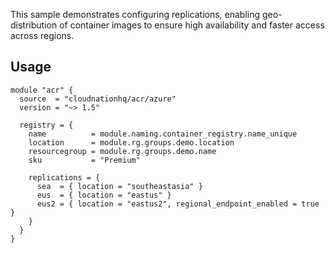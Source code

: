 This sample demonstrates configuring replications, enabling geo-distribution of container images to ensure high availability and faster access across regions.

## Usage

```hcl
module "acr" {
  source  = "cloudnationhq/acr/azure"
  version = "~> 1.5"

  registry = {
    name          = module.naming.container_registry.name_unique
    location      = module.rg.groups.demo.location
    resourcegroup = module.rg.groups.demo.name
    sku           = "Premium"

    replications = {
      sea  = { location = "southeastasia" }
      eus  = { location = "eastus" }
      eus2 = { location = "eastus2", regional_endpoint_enabled = true }
    }
  }
}
```

